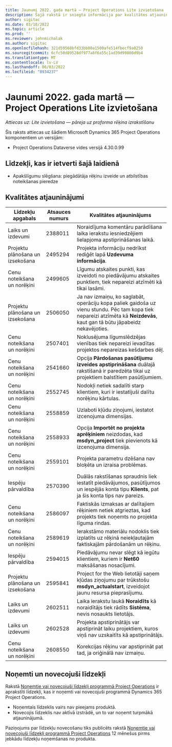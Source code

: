 ```yaml
---
title: Jaunumi 2022. gada martā — Project Operations Lite izvietošana
description: Šajā rakstā ir sniegta informācija par kvalitātes atjauninājumiem, kas ir pieejami 2022. gada marta Project Operations Lite izvietošanas laidienā.
author: sigitac
ms.date: 03/18/2022
ms.topic: article
ms.prod: ''
ms.reviewer: johnmichalak
ms.author: sigitac
ms.openlocfilehash: 321d59568bfd33bb00a1500afe514fbecf9a0250
ms.sourcegitcommit: 6cfc50d89528df977a8f6a55c1ad39d99800d9b4
ms.translationtype: MT
ms.contentlocale: lv-LV
ms.lasthandoff: 06/03/2022
ms.locfileid: "8934237"
---
```

# <a name="whats-new-march-2022---project-operations-lite-deployment"></a>Jaunumi 2022. gada martā — Project Operations Lite izvietošana

_Attiecas uz: Lite izvietošana — pāreja uz proforma rēķina izrakstīšanu_

Šis raksts attiecas uz šādiem Microsoft Dynamics 365 Project Operations komponentiem un versijām:

- Project Operations Dataverse vides versijā 4.30.0.99

## <a name="features-included-in-this-release"></a>Līdzekļi, kas ir ietverti šajā laidienā

- Apakšlīgumu slēgšana: piegādātāja rēķinu izveide un atbilstības noteikšanas pieredze

## <a name="quality-updates"></a>Kvalitātes atjauninājumi

| Līdzekļu apgabals | Atsauces numurs | Kvalitātes atjauninājums |
| --- | --- | --- |
| Laiks un izdevumi | 2388011 | Noraidījuma komentāru parādīšana laika ierakstu iesniedzējiem lielapjoma apstiprināšanas laikā. |
| Projektu plānošana un izsekošana | 2495294 | Projekta informāciju nedrīkst rediģēt lapā **Uzdevuma informācija**. |
| Cenu noteikšana un norēķini | 2499605 | Līgumu atskaites punkti, kas izveidoti no piedāvājumu atskaites punktiem, tiek nepareizi atzīmēti kā tikai lasāmi. |
| Projektu plānošana un izsekošana | 2506050 | Ja nav izmaiņu, ko saglabāt, operāciju kopa paliek gaidoša uz vienu stundu. Pēc tam kopa tiek nepareizi atzīmēta kā **Neizdevās**, kaut gan tā būtu jāpabeidz nekavējoties. |
| Cenu noteikšana un norēķini | 2507401 | Noklusējuma līgumslēdzējas vienības tiek nepareizi ievadītas projektos nepareizas kešdarbes dēļ. |
| Cenu noteikšana un norēķini | 2541660 | Opcija **Pārdošanas pasūtījumu izveides apstiprināšana** duālajā rakstīšanā ir paredzēta tikai uz projektiem balstītiem pasūtījumiem. |
| Cenu noteikšana un norēķini | 2552745 | Nodokļi netiek sadalīti starp klientiem, kuri ir iestatījuši dalītu norēķinu kārtulas. |
| Cenu noteikšana un norēķini | 2558859 | Uzlaboti kļūdu ziņojumi, iestatot izcenojuma dimensijas. |
| Cenu noteikšana un norēķini | 2558933 | Opcija **Importēt no projekta aprēķiniem** neizdodas, kad **msdyn\_project** tiek pievienots kā izcenojuma dimensija. |
| Cenu noteikšana un norēķini | 2559101 | Projekta parametru dzēšana nav bloķēta un izraisa problēmas. |
|   Iespēju pārvaldība | 2570390 | Duālās rakstīšanas spraudnis liek iestatīt piedāvājumos, pasūtījumos un iespējās konta tipu **Klients**, pat ja šis konta tips nav pareizs. |
| Cenu noteikšana un norēķini | 2586097 | Faktiskās izmaksas ar dalītajiem rēķiniem netiek atgrieztas, kad projekts tiek noņemts no projekta līguma rindas. |
| Cenu noteikšana un norēķini | 2589619 | Ierakstāmo materiālu nodoklis tiek izplatīts uz rēķinā neiekļautajām faktiskajām pārdošanām un rēķinu. |
|   Iespēju pārvaldība | 2594015 | Piedāvājumu nevar slēgt kā iegūtu klientiem, kuriem ir **Net60** maksāšanas nosacījumi. |
| Projektu plānošana un izsekošana | 2595841 | Project for the Web lietotāji saņem kļūdas ziņojumu par trūkstošu **msdyn\_actualstart**, izveidojot jaunu resursa pieprasījumu. |
| Laiks un izdevumi | 2602511 | Laika ierakstu laukā **Noraidīts** kā noraidītājs tiek rādīts **Sistēma**, nevis nosaukts lietotājs. |
| Laiks un izdevumi | 2602528 | Projekta apstiprinātājs var apstiprināt laiku projektiem, kuros viņš nav uzskaitīts kā apstiprinātājs. |
| Cenu noteikšana un norēķini | 2608550 | Korekcijas rēķinu var apstiprināt pat tad, ja oriģinālā nav izmaiņu. |

## <a name="removed-and-deprecated-features"></a>Noņemti un novecojuši līdzekļi

Rakstā [Noņemtie vai novecojuši līdzekļi programmā Project Operations](../../whats-new/removed-depreciated-features-project.md) ir aprakstīti līdzekļi, kas ir noņemti vai novecojuši programmā Dynamics 365 Project Operations.

- Noņemtais līdzeklis vairs nav pieejams produktā.
- Novecojis līdzeklis nav aktīvā izstrādē, un to var noņemt turpmākā atjauninājumā.

Paziņojums par līdzekļu novecošanu tiks publicēts rakstā [Noņemtie vai novecojuši līdzekļi programmā Project Operations](../../whats-new/removed-depreciated-features-project.md) 12 mēnešus pirms jebkādu līdzekļu noņemšanas no produkta.
